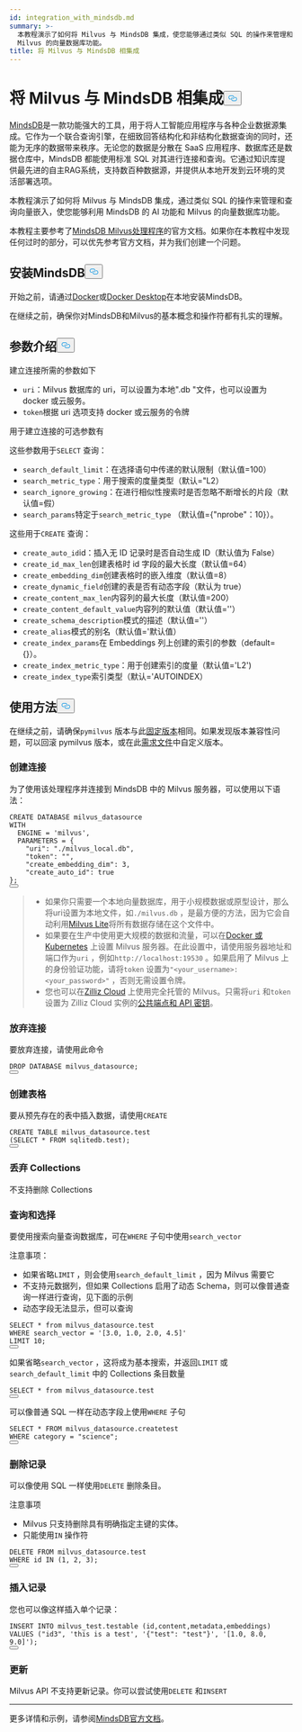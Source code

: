 ```yaml
---
id: integration_with_mindsdb.md
summary: >-
  本教程演示了如何将 Milvus 与 MindsDB 集成，使您能够通过类似 SQL 的操作来管理和查询向量嵌入，从而利用 MindsDB 的人工智能功能和
  Milvus 的向量数据库功能。
title: 将 Milvus 与 MindsDB 相集成
---
```

<h1 id="Integrate-Milvus-with-MindsDB" class="common-anchor-header">将 Milvus 与 MindsDB 相集成<button data-href="#Integrate-Milvus-with-MindsDB" class="anchor-icon" translate="no">
      <svg translate="no"
        aria-hidden="true"
        focusable="false"
        height="20"
        version="1.1"
        viewBox="0 0 16 16"
        width="16"
      >
        <path
          fill="#0092E4"
          fill-rule="evenodd"
          d="M4 9h1v1H4c-1.5 0-3-1.69-3-3.5S2.55 3 4 3h4c1.45 0 3 1.69 3 3.5 0 1.41-.91 2.72-2 3.25V8.59c.58-.45 1-1.27 1-2.09C10 5.22 8.98 4 8 4H4c-.98 0-2 1.22-2 2.5S3 9 4 9zm9-3h-1v1h1c1 0 2 1.22 2 2.5S13.98 12 13 12H9c-.98 0-2-1.22-2-2.5 0-.83.42-1.64 1-2.09V6.25c-1.09.53-2 1.84-2 3.25C6 11.31 7.55 13 9 13h4c1.45 0 3-1.69 3-3.5S14.5 6 13 6z"
        ></path>
      </svg>
    </button></h1><p><a href="https://docs.mindsdb.com/what-is-mindsdb">MindsDB</a>是一款功能强大的工具，用于将人工智能应用程序与各种企业数据源集成。它作为一个联合查询引擎，在细致回答结构化和非结构化数据查询的同时，还能为无序的数据带来秩序。无论您的数据是分散在 SaaS 应用程序、数据库还是数据仓库中，MindsDB 都能使用标准 SQL 对其进行连接和查询。它通过知识库提供最先进的自主RAG系统，支持数百种数据源，并提供从本地开发到云环境的灵活部署选项。</p>
<p>本教程演示了如何将 Milvus 与 MindsDB 集成，通过类似 SQL 的操作来管理和查询向量嵌入，使您能够利用 MindsDB 的 AI 功能和 Milvus 的向量数据库功能。</p>
<div class="alert note">
<p>本教程主要参考了<a href="https://github.com/mindsdb/mindsdb/tree/main/mindsdb/integrations/handlers/milvus_handler">MindsDB Milvus处理程序</a>的官方文档。如果你在本教程中发现任何过时的部分，可以优先参考官方文档，并为我们创建一个问题。</p>
</div>
<h2 id="Install-MindsDB" class="common-anchor-header">安装MindsDB<button data-href="#Install-MindsDB" class="anchor-icon" translate="no">
      <svg translate="no"
        aria-hidden="true"
        focusable="false"
        height="20"
        version="1.1"
        viewBox="0 0 16 16"
        width="16"
      >
        <path
          fill="#0092E4"
          fill-rule="evenodd"
          d="M4 9h1v1H4c-1.5 0-3-1.69-3-3.5S2.55 3 4 3h4c1.45 0 3 1.69 3 3.5 0 1.41-.91 2.72-2 3.25V8.59c.58-.45 1-1.27 1-2.09C10 5.22 8.98 4 8 4H4c-.98 0-2 1.22-2 2.5S3 9 4 9zm9-3h-1v1h1c1 0 2 1.22 2 2.5S13.98 12 13 12H9c-.98 0-2-1.22-2-2.5 0-.83.42-1.64 1-2.09V6.25c-1.09.53-2 1.84-2 3.25C6 11.31 7.55 13 9 13h4c1.45 0 3-1.69 3-3.5S14.5 6 13 6z"
        ></path>
      </svg>
    </button></h2><p>开始之前，请通过<a href="https://docs.mindsdb.com/setup/self-hosted/docker">Docker</a>或<a href="https://docs.mindsdb.com/setup/self-hosted/docker-desktop">Docker Desktop</a>在本地安装MindsDB。</p>
<p>在继续之前，确保你对MindsDB和Milvus的基本概念和操作符都有扎实的理解。</p>
<h2 id="Arguments-Introduction" class="common-anchor-header">参数介绍<button data-href="#Arguments-Introduction" class="anchor-icon" translate="no">
      <svg translate="no"
        aria-hidden="true"
        focusable="false"
        height="20"
        version="1.1"
        viewBox="0 0 16 16"
        width="16"
      >
        <path
          fill="#0092E4"
          fill-rule="evenodd"
          d="M4 9h1v1H4c-1.5 0-3-1.69-3-3.5S2.55 3 4 3h4c1.45 0 3 1.69 3 3.5 0 1.41-.91 2.72-2 3.25V8.59c.58-.45 1-1.27 1-2.09C10 5.22 8.98 4 8 4H4c-.98 0-2 1.22-2 2.5S3 9 4 9zm9-3h-1v1h1c1 0 2 1.22 2 2.5S13.98 12 13 12H9c-.98 0-2-1.22-2-2.5 0-.83.42-1.64 1-2.09V6.25c-1.09.53-2 1.84-2 3.25C6 11.31 7.55 13 9 13h4c1.45 0 3-1.69 3-3.5S14.5 6 13 6z"
        ></path>
      </svg>
    </button></h2><p>建立连接所需的参数如下</p>
<ul>
<li><code translate="no">uri</code>：Milvus 数据库的 uri，可以设置为本地".db "文件，也可以设置为 docker 或云服务。</li>
<li><code translate="no">token</code>根据 uri 选项支持 docker 或云服务的令牌</li>
</ul>
<p>用于建立连接的可选参数有</p>
<p>这些参数用于<code translate="no">SELECT</code> 查询：</p>
<ul>
<li><code translate="no">search_default_limit</code>：在选择语句中传递的默认限制（默认值=100）</li>
<li><code translate="no">search_metric_type</code>：用于搜索的度量类型（默认=&quot;L2）</li>
<li><code translate="no">search_ignore_growing</code>：在进行相似性搜索时是否忽略不断增长的片段（默认值=假）</li>
<li><code translate="no">search_params</code>特定于<code translate="no">search_metric_type</code> （默认值={&quot;nprobe&quot;：10}）。</li>
</ul>
<p>这些用于<code translate="no">CREATE</code> 查询：</p>
<ul>
<li><code translate="no">create_auto_id</code>id：插入无 ID 记录时是否自动生成 ID（默认值为 False）</li>
<li><code translate="no">create_id_max_len</code>创建表格时 id 字段的最大长度（默认值=64）</li>
<li><code translate="no">create_embedding_dim</code>创建表格时的嵌入维度（默认值=8）</li>
<li><code translate="no">create_dynamic_field</code>创建的表是否有动态字段（默认为 true）</li>
<li><code translate="no">create_content_max_len</code>内容列的最大长度（默认值=200）</li>
<li><code translate="no">create_content_default_value</code>内容列的默认值（默认值=''）</li>
<li><code translate="no">create_schema_description</code>模式的描述（默认值=''）</li>
<li><code translate="no">create_alias</code>模式的别名（默认值='默认值）</li>
<li><code translate="no">create_index_params</code>在 Embeddings 列上创建的索引的参数（default={}）。</li>
<li><code translate="no">create_index_metric_type</code>：用于创建索引的度量（默认值='L2')</li>
<li><code translate="no">create_index_type</code>索引类型（默认='AUTOINDEX）</li>
</ul>
<h2 id="Usage" class="common-anchor-header">使用方法<button data-href="#Usage" class="anchor-icon" translate="no">
      <svg translate="no"
        aria-hidden="true"
        focusable="false"
        height="20"
        version="1.1"
        viewBox="0 0 16 16"
        width="16"
      >
        <path
          fill="#0092E4"
          fill-rule="evenodd"
          d="M4 9h1v1H4c-1.5 0-3-1.69-3-3.5S2.55 3 4 3h4c1.45 0 3 1.69 3 3.5 0 1.41-.91 2.72-2 3.25V8.59c.58-.45 1-1.27 1-2.09C10 5.22 8.98 4 8 4H4c-.98 0-2 1.22-2 2.5S3 9 4 9zm9-3h-1v1h1c1 0 2 1.22 2 2.5S13.98 12 13 12H9c-.98 0-2-1.22-2-2.5 0-.83.42-1.64 1-2.09V6.25c-1.09.53-2 1.84-2 3.25C6 11.31 7.55 13 9 13h4c1.45 0 3-1.69 3-3.5S14.5 6 13 6z"
        ></path>
      </svg>
    </button></h2><p>在继续之前，请确保<code translate="no">pymilvus</code> 版本与此<a href="https://github.com/mindsdb/mindsdb/blob/main/mindsdb/integrations/handlers/milvus_handler/requirements.txt">固定版本</a>相同。如果发现版本兼容性问题，可以回滚 pymilvus 版本，或在此<a href="https://github.com/mindsdb/mindsdb/tree/main/mindsdb/integrations/handlers/milvus_handler">需求文件</a>中自定义版本。</p>
<h3 id="Creating-connection" class="common-anchor-header">创建连接</h3><p>为了使用该处理程序并连接到 MindsDB 中的 Milvus 服务器，可以使用以下语法：</p>
<pre><code translate="no" class="language-sql">CREATE DATABASE milvus_datasource
<span class="hljs-type">WITH</span>
  <span class="hljs-variable">ENGINE</span> <span class="hljs-operator">=</span> <span class="hljs-string">&#x27;milvus&#x27;</span>,
  PARAMETERS = {
    <span class="hljs-string">&quot;uri&quot;</span>: <span class="hljs-string">&quot;./milvus_local.db&quot;</span>,
    <span class="hljs-string">&quot;token&quot;</span>: <span class="hljs-string">&quot;&quot;</span>,
    <span class="hljs-string">&quot;create_embedding_dim&quot;</span>: <span class="hljs-number">3</span>,
    <span class="hljs-string">&quot;create_auto_id&quot;</span>: <span class="hljs-literal">true</span>
};
<button class="copy-code-btn"></button></code></pre>
<blockquote>
<ul>
<li>如果你只需要一个本地向量数据库，用于小规模数据或原型设计，那么将uri设置为本地文件，如<code translate="no">./milvus.db</code> ，是最方便的方法，因为它会自动利用<a href="https://milvus.io/docs/milvus_lite.md">Milvus Lite</a>将所有数据存储在这个文件中。</li>
<li>如果要在生产中使用更大规模的数据和流量，可以在<a href="https://milvus.io/docs/install-overview.md">Docker 或 Kubernetes</a> 上设置 Milvus 服务器。在此设置中，请使用服务器地址和端口作为<code translate="no">uri</code> ，例如<code translate="no">http://localhost:19530</code> 。如果启用了 Milvus 上的身份验证功能，请将<code translate="no">token</code> 设置为<code translate="no">&quot;&lt;your_username&gt;:&lt;your_password&gt;&quot;</code> ，否则无需设置令牌。</li>
<li>您也可以在<a href="https://zilliz.com/cloud">Zilliz Cloud</a> 上使用完全托管的 Milvus。只需将<code translate="no">uri</code> 和<code translate="no">token</code> 设置为 Zilliz Cloud 实例的<a href="https://docs.zilliz.com/docs/on-zilliz-cloud-console#cluster-details">公共端点和 API 密钥</a>。</li>
</ul>
</blockquote>
<h3 id="Dropping-connection" class="common-anchor-header">放弃连接</h3><p>要放弃连接，请使用此命令</p>
<pre><code translate="no" class="language-sql">DROP DATABASE milvus_datasource;
<button class="copy-code-btn"></button></code></pre>
<h3 id="Creating-tables" class="common-anchor-header">创建表格</h3><p>要从预先存在的表中插入数据，请使用<code translate="no">CREATE</code></p>
<pre><code translate="no" class="language-sql">CREATE TABLE milvus_datasource.test
(SELECT * FROM sqlitedb.test);
<button class="copy-code-btn"></button></code></pre>
<h3 id="Dropping-collections" class="common-anchor-header">丢弃 Collections</h3><p>不支持删除 Collections</p>
<h3 id="Querying-and-selecting" class="common-anchor-header">查询和选择</h3><p>要使用搜索向量查询数据库，可在<code translate="no">WHERE</code> 子句中使用<code translate="no">search_vector</code> </p>
<p>注意事项：</p>
<ul>
<li>如果省略<code translate="no">LIMIT</code> ，则会使用<code translate="no">search_default_limit</code> ，因为 Milvus 需要它</li>
<li>不支持元数据列，但如果 Collections 启用了动态 Schema，则可以像普通查询一样进行查询，见下面的示例</li>
<li>动态字段无法显示，但可以查询</li>
</ul>
<pre><code translate="no" class="language-sql"><span class="hljs-variable constant_">SELECT</span> * <span class="hljs-keyword">from</span> milvus_datasource.<span class="hljs-property">test</span>
<span class="hljs-variable constant_">WHERE</span> search_vector = <span class="hljs-string">&#x27;[3.0, 1.0, 2.0, 4.5]&#x27;</span>
<span class="hljs-variable constant_">LIMIT</span> <span class="hljs-number">10</span>;
<button class="copy-code-btn"></button></code></pre>
<p>如果省略<code translate="no">search_vector</code> ，这将成为基本搜索，并返回<code translate="no">LIMIT</code> 或<code translate="no">search_default_limit</code> 中的 Collections 条目数量</p>
<pre><code translate="no" class="language-sql"><span class="hljs-variable constant_">SELECT</span> * <span class="hljs-keyword">from</span> milvus_datasource.<span class="hljs-property">test</span>
<button class="copy-code-btn"></button></code></pre>
<p>可以像普通 SQL 一样在动态字段上使用<code translate="no">WHERE</code> 子句</p>
<pre><code translate="no" class="language-sql">SELECT * FROM milvus_datasource.createtest
<span class="hljs-type">WHERE</span> <span class="hljs-variable">category</span> <span class="hljs-operator">=</span> <span class="hljs-string">&quot;science&quot;</span>;
<button class="copy-code-btn"></button></code></pre>
<h3 id="Deleting-records" class="common-anchor-header">删除记录</h3><p>可以像使用 SQL 一样使用<code translate="no">DELETE</code> 删除条目。</p>
<p>注意事项</p>
<ul>
<li>Milvus 只支持删除具有明确指定主键的实体。</li>
<li>只能使用<code translate="no">IN</code> 操作符</li>
</ul>
<pre><code translate="no" class="language-sql">DELETE FROM milvus_datasource.test
WHERE <span class="hljs-built_in">id</span> IN (<span class="hljs-number">1</span>, <span class="hljs-number">2</span>, <span class="hljs-number">3</span>);
<button class="copy-code-btn"></button></code></pre>
<h3 id="Inserting-records" class="common-anchor-header">插入记录</h3><p>您也可以像这样插入单个记录：</p>
<pre><code translate="no" class="language-sql">INSERT INTO milvus_test.testable (<span class="hljs-built_in">id</span>,content,metadata,embeddings)
VALUES (<span class="hljs-string">&quot;id3&quot;</span>, <span class="hljs-string">&#x27;this is a test&#x27;</span>, <span class="hljs-string">&#x27;{&quot;test&quot;: &quot;test&quot;}&#x27;</span>, <span class="hljs-string">&#x27;[1.0, 8.0, 9.0]&#x27;</span>);
<button class="copy-code-btn"></button></code></pre>
<h3 id="Updating" class="common-anchor-header">更新</h3><p>Milvus API 不支持更新记录。你可以尝试使用<code translate="no">DELETE</code> 和<code translate="no">INSERT</code></p>
<hr>
<p>更多详情和示例，请参阅<a href="https://docs.mindsdb.com/what-is-mindsdb">MindsDB官方文档</a>。</p>
